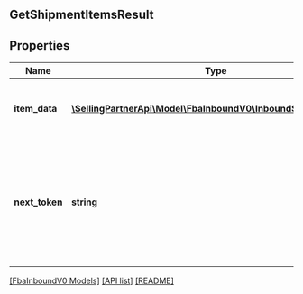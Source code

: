 ## GetShipmentItemsResult

## Properties

Name | Type | Description | Notes
------------ | ------------- | ------------- | -------------
**item_data** | [**\SellingPartnerApi\Model\FbaInboundV0\InboundShipmentItem[]**](InboundShipmentItem.md) | A list of inbound shipment item information. | [optional]
**next_token** | **string** | When present and not empty, pass this string token in the next request to return the next response page. | [optional]

[[FbaInboundV0 Models]](../) [[API list]](../../Api) [[README]](../../../README.md)
